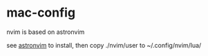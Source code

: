 # mac-config

nvim is based on astronvim

see [astronvim](https://astronvim.com/) to install, then copy ./nvim/user to ~/.config/nvim/lua/


